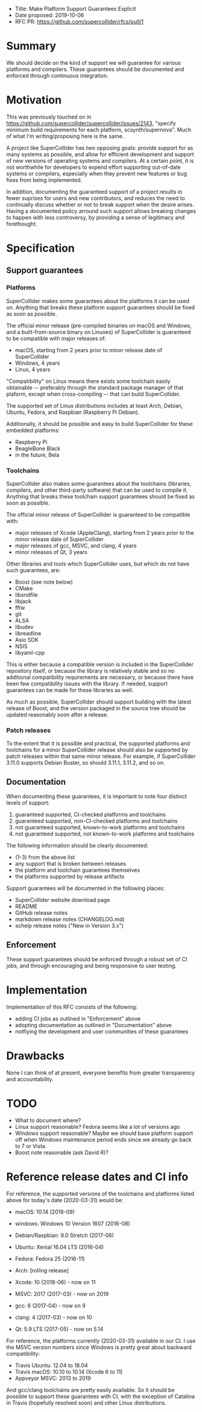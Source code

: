 - Title: Make Platform Support Guarantees Explicit
- Date proposed: 2019-10-06
- RFC PR: https://github.com/supercollider/rfcs/pull/1

# Summary

We should decide on the kind of support we will guarantee for various platforms and compilers. These guarantees should
be documented and enforced through continuous integration.

# Motivation

This was previously touched on in https://github.com/supercollider/supercollider/issues/2143, "specify minimum build
requirements for each platform, scsynth/supernova". Much of what I'm writing/proposing here is the same.

A project like SuperCollider has two opposing goals: provide support for as many systems as possible, and allow for
efficient development and support of new versions of operating systems and compilers. At a certain point, it is not
worthwhile for developers to expend effort supporting out-of-date systems or compilers, especially when they prevent
new features or bug fixes from being implemented.

In addition, documenting the guaranteed support of a project results in fewer suprises for users and new contributors,
and reduces the need to continually discuss whether or not to break support when the desire arises. Having a
documented policy arround such support allows breaking changes to happen with less controversy, by providing a sense
of legitimacy and forethought.

# Specification

## Support guarantees

### Platforms

SuperCollider makes some guarantees about the platforms it can be used on. Anything that breaks these platform
support guarantees should be fixed as soon as possible.

The official minor release (pre-compiled binaries on macOS and Windows, and a built-from-source binary on Linuxes) of
SuperCollider is guaranteed to be compatible with major releases of:
- macOS, starting from 2 years prior to minor release date of SuperCollider
- Windows, 4 years
- Linux, 4 years

"Compatibility" on Linux means there exists some toolchain easily obtainable -- preferably through the standard
package manager of that plaform, except when cross-compiling -- that can build SuperCollider.

The supported set of Linux distributions includes at least Arch, Debian, Ubuntu, Fedora, and Raspbian (Raspberry Pi
Debian).

Additionally, it should be possible and easy to build SuperCollider for these embedded platforms:
- Raspberry Pi
- BeagleBone Black
- in the future, Bela

### Toolchains

SuperCollider also makes some guarantees about the toolchains (libraries, compilers, and other third-party software)
that can be used to compile it. Anything that breaks these toolchain support guarantees should be fixed as soon as
possible.

The official minor release of SuperCollider is guaranteed to be compatible with:
- major releases of Xcode (AppleClang), starting from 2 years prior to the minor release date of SuperCollider
- major releases of gcc, MSVC, and clang, 4 years
- minor releases of Qt, 3 years

Other libraries and tools which SuperCollider uses, but which do not have such guarantees, are:
- Boost (see note below)
- CMake
- libsndfile
- libjack
- fftw
- git
- ALSA
- libudev
- libreadline
- Asio SDK
- NSIS
- libyaml-cpp

This is either because a compatible version is included in the SuperCollider repository itself, or because the
library is relatively stable and so no additional compatibility requirements are necessary, or because there have
been few compatibility issues with the library. If needed, support guarantees can be made for these libraries as well.

As much as possible, SuperCollider should support building with the latest release of Boost, and the version packaged
in the source tree should be updated reasonably soon after a release.

### Patch releases

To the extent that it is possible and practical, the supported platforms and toolchains for a minor SuperCollider
release should also be supported by patch releases within that same minor release. For example, if SuperCollider
3.11.0 supports Debian Buster, so should 3.11.1, 3.11.2, and so on.

## Documentation

When documenting these guarantees, it is important to note four distinct levels of support:
1. guaranteed supported, CI-checked platforms and toolchains
2. guaranteed supported, non-CI-checked platforms and toolchains
3. not guaranteed supported, known-to-work platforms and toolchains
4. not guaranteed supported, not known-to-work platforms and toolchains

The following information should be clearly documented:
- (1-3) from the above list
- any support that is broken between releases
- the platform and toolchain guarantees themselves
- the platforms supported by release artifacts

Support guarantees will be documented in the following places:
- SuperCollider website download page
- README
- GitHub release notes
- markdown release notes (CHANGELOG.md)
- schelp release notes ("New in Version 3.x")

## Enforcement

These support guarantees should be enforced through a robust set of CI jobs, and through encouraging and being
responsive to user testing.

# Implementation

Implementation of this RFC consists of the following:
- adding CI jobs as outlined in "Enforcement" above
- adopting documentation as outlined in "Documentation" above
- notfiying the development and user communities of these guarantees

# Drawbacks

None I can think of at present, everyone benefits from greater transparency and accountability.

# TODO

- What to document where?
- Linux support reasonable? Fedora seems like a lot of versions ago
- Windows support reasonable? Maybe we should base platform support off when Windows maintenance period ends since we
  already go back to 7 or Vista.
- Boost note reasonable (ask David R)?

# Reference release dates and CI info

For reference, the supported versions of the toolchains and platforms listed above for today's date (2020-03-31)
would be:

- macOS: 10.14 (2018-09)
- windows: Windows 10 Version 1607 (2016-08)
- Debian/Raspbian: 9.0 Stretch (2017-06)
- Ubuntu: Xenial 16.04 LTS (2016-04)
- Fedora: Fedora 25 (2016-11)
- Arch: [rolling release]

- Xcode: 10 (2018-06) - now on 11
- MSVC: 2017 (2017-03) - now on 2019
- gcc: 6 (2017-04) - now on 9
- clang: 4 (2017-03) - now on 10
- Qt: 5.9 LTS (2017-05) - now on 5.14

For reference, the platforms currently (2020-03-31) available in our CI. I use the MSVC version numbers since Windows
is pretty great about backward compatibility:
- Travis Ubuntu: 12.04 to 18.04
- Travis macOS: 10.10 to 10.14 (Xcode 6 to 11)
- Appveyor MSVC: 2013 to 2019

And gcc/clang toolchains are pretty easily available. So it should be possible to support these guarantees with CI,
with the exception of Catalina in Travis (hopefully resolved soon) and other Linux distributions.
